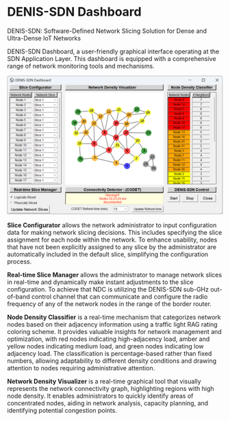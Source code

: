 # DENIS-SDN Dashboard
DENIS-SDN: Software-Defined Network Slicing Solution for Dense and Ultra-Dense IoT Networks

DENIS-SDN Dashboard, a user-friendly graphical interface operating at the SDN Application Layer. This
dashboard is equipped with a comprehensive range of network monitoring tools and mechanisms.

![DENIS-SDN Dashboard](../images/theod03-Dashboard.png)

__Slice Configurator__ allows the network administrator to
input configuration data for making network slicing decisions. This includes specifying the slice assignment for
each node within the network. To enhance usability, nodes
that have not been explicitly assigned to any slice by the
administrator are automatically included in the default
slice, simplifying the configuration process.

__Real-time Slice Manager__ allows the administrator to
manage network slices in real-time and dynamically make
instant adjustments to the slice configuration. To achieve
that NDC is utilizing the DENIS-SDN sub-GHz out-of-band control channel that can communicate and configure
the radio frequency of any of the network nodes in the range of the border router.

__Node Density Classifier__ is a real-time mechanism that
categorizes network nodes based on their adjacency information using a traffic light RAG rating coloring scheme.
It provides valuable insights for network management and
optimization, with red nodes indicating high-adjacency
load, amber and yellow nodes indicating medium load,
and green nodes indicating low adjacency load. The
classification is percentage-based rather than fixed numbers, allowing adaptability to different density conditions
and drawing attention to nodes requiring administrative
attention.

__Network Density Visualizer__ is a real-time graphical tool
that visually represents the network connectivity graph,
highlighting regions with high node density. It enables
administrators to quickly identify areas of concentrated
nodes, aiding in network analysis, capacity planning, and
identifying potential congestion points.
